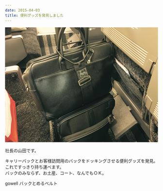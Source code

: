 ```yaml
---
date: 2015-04-03
title: 便利グッズを発見しました
---
```




![画像](/images/uploads/20150415finesco_orig.jpg)

社長の山田です。  
  
キャリーバックとお客様訪問用のバックをドッキングさせる便利グッズを発見。  
これですっきり持ち運べます。  
バックのみならず、お土産、コート、なんでもＯＫ。  
  
gowell バックとめるベルト